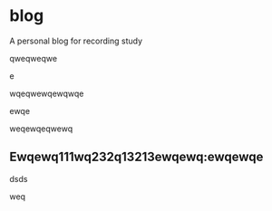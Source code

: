 # blog
A personal blog for recording study

qweqweqwe



e

wqeqwewqewqwqe

ewqe

weqewqeqwewq

## Ewqewq111wq232q13213ewqewq:ewqewqe

dsds

weq